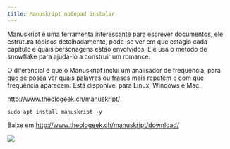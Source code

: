 ```yaml
---
title: Manuskript notepad instalar
---
```

Manuskript é uma ferramenta interessante para escrever documentos, ele estrutura tópicos detalhadamente, pode-se ver em que estágio cada capítulo e quais personagens estão envolvidos. Ele usa o método de snowflake para ajudá-lo a construir um romance.

O diferencial é que o Manuskript inclui um analisador de frequência, para que se possa ver quais palavras ou frases mais repetem e com que frequência aparecem. Está disponível para Linux, Windows e Mac.

<http://www.theologeek.ch/manuskript/>


	sudo apt install manuskript -y

Baixe em <http://www.theologeek.ch/manuskript/download/>

![](http://www.theologeek.ch/manuskript/wp-content/uploads/2016/02/Stipula_1920.jpg)
